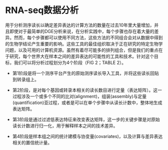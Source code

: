 # RNA-seq数据分析
用于分析测序读长以确定差异表达的计算方法的数量在过去10年里大量增加，并且即使对于最简单的DGE分析来说，在分析实践中，每个步骤也存在着大量的差异。然而，每个步骤都可以使用不同方法，这些方法的不同组合会对从数据中得到的生物学结论产生重要的影响。这些工具的最佳组织取决于正在研究的特定生物学问题，以及可用的计算机资源。虽然有着尽可能多的排列组合，但是我们的重点在于研究，每个世界大在样本之间的差异表达的可能性的工具和技术。针对这个目标，我们可以将分析过程划分为4个阶段（FIG 2；TABLE 2）。

-   第1阶段是将一个测序平台产生的原始测序读长导入工具，并将这些读长回贴到转录组上。

-   第2阶段，是对每个基因或转录本相关的读长数目进行定量（表达矩阵）。这一过程涉及一个或多个不同的比对(alignment)，组装(assembly)与定量(quantification)亚过程，或者是可以在单个步骤中从读长计数中，整体地生成表达矩阵。

-   第3阶段是通过过滤低表达特征来改变表达矩阵，这一步的关键步骤是对原始读长计数进行归一化，用于解释样本之间的技术差异。

-   第4阶段是样本组之间的统计建模与协变量(covariates)，以及计算与差异表达相关的置信统计量。

